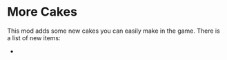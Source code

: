 # More Cakes

This mod adds some new cakes you can easily make in the game. There is a list of new items:

* 